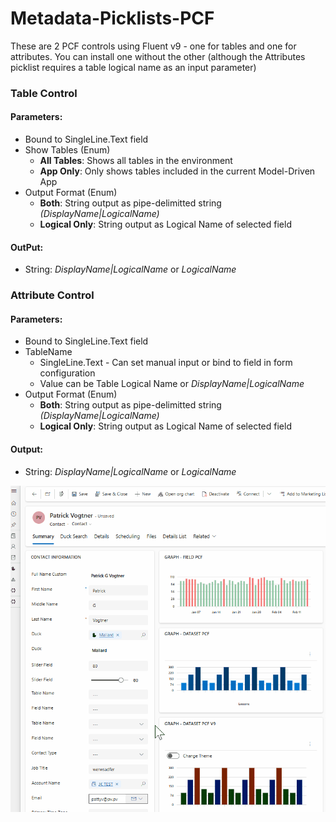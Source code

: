 # Metadata-Picklists-PCF
These are 2 PCF controls using Fluent v9 - one for tables and one for attributes.  You can install one without the other (although the Attributes picklist requires a table logical name as an input parameter)

### Table Control
#### Parameters:
- Bound to SingleLine.Text field
- Show Tables (Enum)
  - **All Tables**: Shows all tables in the environment
  - **App Only**: Only shows tables included in the current Model-Driven App
- Output Format (Enum)
  - **Both**: String output as pipe-delimitted string *(DisplayName|LogicalName)*
  - **Logical Only**: String output as Logical Name of selected field

#### OutPut:
- String: *DisplayName|LogicalName* or *LogicalName*

### Attribute Control
#### Parameters:
- Bound to SingleLine.Text field
- TableName
  - SingleLine.Text - Can set manual input or bind to field in form configuration
  - Value can be Table Logical Name or *DisplayName|LogicalName*
- Output Format (Enum)
  - **Both**: String output as pipe-delimitted string *(DisplayName|LogicalName)*
  - **Logical Only**: String output as Logical Name of selected field
 
#### Output:
- String: *DisplayName|LogicalName* or *LogicalName*


![MetadataPicklists](https://github.com/pvogtner/Metadata-Picklists-PCF/blob/0c74491a6cd854a440d2399d2966a38df0b52e90/pics/MetadataPicklists.gif)
